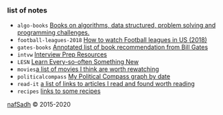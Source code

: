 ### list of notes
* `algo-books` [Books on algorithms, data structured, problem solving and programming challenges.](algo-books)
* `football-leagues-2018` [How to watch Football leagues in US (2018)](football-leagues-2018)
* `gates-books` [Annotated list of book recommendation from Bill Gates](gates-books)
* `intvw` [Interview Prep Resources](https://intvw.nafsadh.com/)
* `LESN` [Learn Every-so-often Something New](lesn)
* `movies`[a list of movies I think are worth rewatching](movies)
* `politicalcompass` [My Political Compass graph by date](politicalcompass)
* `read-it` [a list of links to articles I read and found worth reading](read-it)
* `recipes` [links to some recipes](read-it)

[nafSadh](http://nafSadh.com) © 2015-2020
